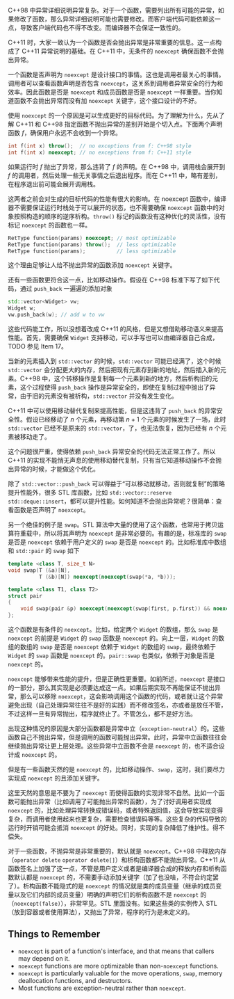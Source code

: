 C++98 中异常详细说明异常复杂。对于一个函数，需要列出所有可能的异常，如果修改了函数，那么异常详细说明可能也需要修改。而客户端代码可能依赖这一点，导致客户端代码也不得不改变。而编译器不会保证一致性的。

C++11 时，大家一致认为一个函数是否会抛出异常是非常重要的信息。这一点构成了 C++11 异常说明的基础。在 C++11 中，无条件的 `noexcept` 确保函数不会抛出异常。

一个函数是否声明为 `noexcept` 是设计接口的事情。这也是调用者最关心的事情。调用者可以查看函数声明是否包含 `noexcept`，这关系到调用者异常安全的行为和效率。因此函数是否是 `noexcept` 和成员函数是否是 `noexcept` 一样重要。当你知道函数不会抛出异常而没有加 `noexcept` 关键字，这个接口设计的不好。

使用 `noexcept` 的一个原因是可以生成更好的目标代码。为了理解为什么，先从了解 C++11 和 C++98 指定函数不抛出异常的差别开始是个切入点。下面两个声明函数 $f$，确保用户永远不会收到一个异常。
```cpp
int f(int x) throw();  // no exceptions from f: C++98 style
int f(int x) noexcept; // no exceptions from f: C++11 style
```

如果运行时 $f$ 抛出了异常，那么违背了 $f$ 的声明。在 C++98 中，调用栈会展开到 $f$ 的调用者，然后处理一些无关事情之后退出程序。而在 C++11 中，略有差别，在程序退出前可能会展开调用栈。

这两者之前会对生成的目标代码的性能有很大的影响。在 noexcept 函数中，编译器不需要保证运行时栈处于可以展开的状态，也不需要确保 `noexcept` 函数中的对象按照构造的顺序的逆序析构。`throw()` 标记的函数没有这种优化的灵活性，没有标记 `noexcept` 的函数也一样。
```cpp
RetType function(params) noexcept; // most optimizable
RetType function(params) throw();  // less optimizable
RetType function(params);          // less optimizable
```
这个理由足够让人给不抛出异常的函数添加 `noexcept` 关键字。

还有一些函数更符合这一点，比如移动操作。假设在 C++98 标准下写了如下代码，通过 `push_back` 一遍遍的添加对象
```cpp
std::vector<Widget> vw;
Widget w;
vw.push_back(w); // add w to vw
```

这些代码能工作，所以没想着改成 C++11 的风格，但是又想借助移动语义来提高性能。首先，需要确保 `Widget` 支持移动，可以手写也可以由编译器自己合成，TODO 参见 Item 17。

当新的元素插入到 `std::vector` 的时候，`std::vector` 可能已经满了，这个时候 `std::vector` 会分配更大的内存，然后把现有元素存到新的地址，然后插入新的元素。C++98 中，这个转移操作是复制每一个元素到新的地方，然后析构旧的元素，这个过程使得 `push_back` 操作是异常安全的，即使在复制过程中抛出了异常，由于旧的元素没有被析构，`std::vector` 并没有发生变化。

C++11 中可以使用移动替代复制来提高性能，但是这违背了 `push_back` 的异常安全性。假设已经移动了 $n$ 个元素，再移动第 $n+1$ 个元素的时候发生了一场，此时 `std::vector` 已经不是原来的 `std::vector`，了，也无法恢复，因为已经有 $n$ 个元素被移动走了。

这个问题很严重，使得依赖 `push_back` 异常安全的代码无法正常工作了。所以 C++11 的实现不能悄无声息的使用移动替代复制，只有当它知道移动操作不会抛出异常的时候，才能做这个优化。

除了 `std::vector::push_back` 可以得益于“可以移动就移动，否则就复制”的策略提升性能外，很多 STL 库函数，比如 `std::vector::reserve` `std::deque::insert`，都可以提升性能。如何知道不会抛出异常呢？很简单：查看函数是否声明了 `noexcept`。

另一个绝佳的例子是 `swap`。STL 算法中大量的使用了这个函数，也常用于拷贝运算符重载中，所以将其声明为 `noexcept` 是非常必要的。有趣的是，标准库的 `swap` 是否是 `noexcept` 依赖于用户定义的 `swap` 是否是 `noexcept` 的。比如标准库中数组和 `std::pair` 的 `swap` 如下
```cpp
template <class T, size_t N>
void swap(T (&a)[N],
          T (&b)[N]) noexcept(noexcept(swap(*a, *b)));

template <class T1, class T2>
struct pair
{
    void swap(pair &p) noexcept(noexcept(swap(first, p.first)) && noexcept(swap(second, p.second)));
};
```
这个函数是有条件的 `noexcept`。比如，给定两个 `Widget` 的数组，那么 `swap` 是 `noexcept` 的前提是 `Widget` 的 `swap` 函数是 `noexcept` 的。向上一层，`Widget` 的数组的数组的 `swap` 是否是 `noexcept` 依赖于 `Widget` 的数组的 `swap`，最终依赖于`Widget` 的 `swap` 函数是 `noexcept` 的。`pair::swap` 也类似，依赖于对象是否是 `noexcept` 的。

`noexcept` 能够带来性能的提升，但是正确性更重要。如前所述，`noexcept` 是接口的一部分，那么其实现是必须要达成这一点。如果后期实现不再能保证不抛出异常，那么可以移除 `noexcept`，这会影响调用这个函数的代码，或者就让这个异常避免出现（自己处理异常往往不是好的实践）而不修改签名，亦或者是放任不管，不过这样一旦有异常抛出，程序就终止了。不管怎么，都不是好方法。

出现这种情况的原因是大部分函数都是异常中立（`exception-neutral`）的。这些函数自己不抛出异常，但是调用的函数可能抛出异常。此时，异常中立函数往往会继续抛出异常让更上层处理。这些异常中立函数不会是 `noexcept` 的，也不适合设计成 `noexcept` 的。

但是有一些函数天然的是 `noexcept` 的，比如移动操作、`swap`，这时，我们要尽力实现成 `noexcept` 的且添加关键字。

这里天然的意思是不要为了 `noexcept` 而使得函数的实现非常不自然。比如一个函数可能抛出异常（比如调用了可能抛出异常的函数），为了讨好调用者实现成 `noexcept` 的，比如处理异常转换成错误码，或者特殊返回值，这会导致实现变得复杂，而调用者使用起来也更复杂，需要检查错误码等等。这些复杂的代码导致的运行时开销可能会抵消 `noexcept` 的好处。同时，实现的复杂降低了维护性。得不偿失。

对于一些函数，不抛异常是非常重要的，默认就是 `noexcept`。C++98 中释放内存（`operator delete` `operator delete[]`）和析构函数都不能抛出异常。C++11 从函数签名上加强了这一点，不管是用户定义或者是编译器合成的释放内存和析构函数默认都是 `noexcept` 的，不需要手动添加关键字（加了也没啥，不符合约定罢了）。析构函数不能隐式的是 `noexcept` 的情况就是类的成员变量（继承的成员变量以及它们内部的成员变量）明确的声明它们的析构函数不是 `noexcept` 的（`noexcept(false)`），非常罕见。STL 里面没有。如果这些类的实例传入 STL（放到容器或者使用算法），又抛出了异常，程序的行为是未定义的。

## Things to Remember
* `noexcept` is part of a function's interface, and that means that callers may depend on it.
* `noexcept` functions are more optimizable than non-`noexcept` functions.
* `noexcept` is particularly valuable for the move operations, `swap`, memory deallocation functions, and destructors.
* Most functions are exception-neutral rather than `noexcept`.

